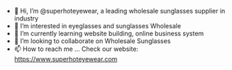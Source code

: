 - 👋 Hi, I’m @superhoteyewear, a leading wholesale sunglasses supplier in industry
- 👀 I’m interested in eyeglasses and sunglasses Wholesale
- 🌱 I’m currently learning website building, online business system
- 💞️ I’m looking to collaborate on Wholesale Sunglasses
- 📫 How to reach me ...
Check our website: https://www.superhoteyewear.com
<!---
superhoteyewear/superhoteyewear is a ✨ special ✨ repository because its `README.md` (this file) appears on your GitHub profile.
You can click the Preview link to take a look at your changes.
--->
